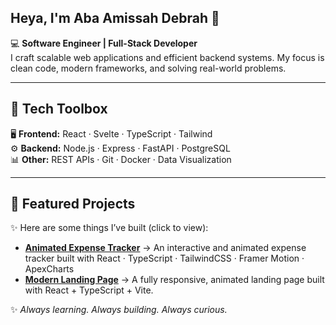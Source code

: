 ## Heya, I'm Aba Amissah Debrah 👋

<!--
**deeba39/deeba39** is a ✨ _special_ ✨ repository because its `README.md` (this file) appears on your GitHub profile.

Here are some ideas to get you started:

- 🔭 I’m currently working on ...
- 🌱 I’m currently learning ...
- 👯 I’m looking to collaborate on ...
- 🤔 I’m looking for help with ...
- 💬 Ask me about ...
- 📫 How to reach me: ...
- 😄 Pronouns: ...
- ⚡ Fun fact: ...
-->

💻 **Software Engineer | Full-Stack Developer**  
I craft scalable web applications and efficient backend systems. My focus is clean code, modern frameworks, and solving real-world problems.  

---

## 🚀 Tech Toolbox  
🖥️ **Frontend:** React · Svelte · TypeScript · Tailwind  
⚙️ **Backend:** Node.js · Express · FastAPI · PostgreSQL  
📊 **Other:** REST APIs · Git · Docker · Data Visualization  

---

## 🌟 Featured Projects  
✨ Here are some things I’ve built (click to view):  

- **[Animated Expense Tracker](https://github.com/deeba39/animated-expense-tracker)** → An interactive and animated expense tracker built with React · TypeScript · TailwindCSS · Framer Motion · ApexCharts
- **[Modern Landing Page](https://github.com/deeba39/modern-landing-page)** → A fully responsive, animated landing page built with React + TypeScript + Vite.



✨ *Always learning. Always building. Always curious.*  

